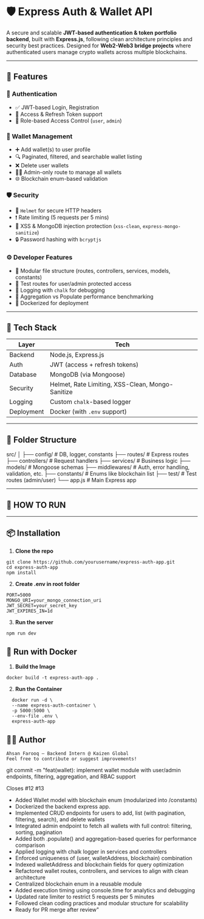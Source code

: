 # 🛡️ Express Auth & Wallet API

A secure and scalable **JWT-based authentication & token portfolio backend**, built with **Express.js**, following clean architecture principles and security best practices. Designed for **Web2-Web3 bridge projects** where authenticated users manage crypto wallets across multiple blockchains.

---

## 🚀 Features

### 🔐 Authentication
- ✅ JWT-based Login, Registration
- 🔁 Access & Refresh Token support
- 🛑 Role-based Access Control (`user`, `admin`)

### 🧾 Wallet Management
- ➕ Add wallet(s) to user profile
- 🔍 Paginated, filtered, and searchable wallet listing
- ❌ Delete user wallets
- 🧑‍💼 Admin-only route to manage all wallets
- 🌐 Blockchain enum-based validation

### 🛡️ Security
- 🧱 `Helmet` for secure HTTP headers
- ❗ Rate limiting (5 requests per 5 mins)
- 🧼 XSS & MongoDB injection protection (`xss-clean`, `express-mongo-sanitize`)
- 🔒 Password hashing with `bcryptjs`

### ⚙️ Developer Features
- 📁 Modular file structure (routes, controllers, services, models, constants)
- 🧪 Test routes for user/admin protected access
- 🧠 Logging with `chalk` for debugging
- 🧮 Aggregation vs Populate performance benchmarking
- 🐳 Dockerized for deployment

---

## 🧰 Tech Stack

| Layer         | Tech                           |
|--------------|--------------------------------|
| Backend      | Node.js, Express.js            |
| Auth         | JWT (access + refresh tokens)  |
| Database     | MongoDB (via Mongoose)         |
| Security     | Helmet, Rate Limiting, XSS-Clean, Mongo-Sanitize |
| Logging      | Custom `chalk`-based logger    |
| Deployment   | Docker (with `.env` support)   |

---

## 📁 Folder Structure

src/
│
├── config/ # DB, logger, constants
├── routes/ # Express routes
├── controllers/ # Request handlers
├── services/ # Business logic
├── models/ # Mongoose schemas
├── middlewares/ # Auth, error handling, validation, etc.
├── constants/ # Enums like blockchain list
├── test/ # Test routes (admin/user)
└── app.js # Main Express app

---

## 📁 HOW TO RUN

---

## 📦 Installation

1. **Clone the repo**
```
git clone https://github.com/yourusername/express-auth-app.git
cd express-auth-app
npm install

```
2. **Create .env in root folder**
```
PORT=5000
MONGO_URI=your_mongo_connection_uri
JWT_SECRET=your_secret_key
JWT_EXPIRES_IN=1d

```
3. **Run the server**
```
npm run dev
```
## 🐳 Run with Docker

1. **Build the Image**
```
docker build -t express-auth-app .

```
2. **Run the Container**
```
  docker run -d \
  --name express-auth-container \
  -p 5000:5000 \
  --env-file .env \
  express-auth-app

```

## 👨‍💻 Author
```
Ahsan Farooq – Backend Intern @ Kaizen Global
Feel free to contribute or suggest improvements!
```

git commit -m "feat(wallet): implement wallet module with user/admin endpoints, filtering, aggregation, and RBAC support

Closes #12 #13

- Added Wallet model with blockchain enum (modularized into /constants)
- Dockerized the backend express app.
- Implemented CRUD endpoints for users to add, list (with pagination, filtering, search), and delete wallets
- Integrated admin endpoint to fetch all wallets with full control: filtering, sorting, pagination
- Added both .populate() and aggregation-based queries for performance comparison
- Applied logging with chalk logger in services and controllers
- Enforced uniqueness of (user, walletAddress, blockchain) combination
- Indexed walletAddress and blockchain fields for query optimization
- Refactored wallet routes, controllers, and services to align with clean architecture
- Centralized blockchain enum in a reusable module
- Added execution timing using console.time for analytics and debugging
- Updated rate limiter to restrict 5 requests per 5 minutes
- Followed clean coding practices and modular structure for scalability
- Ready for PR merge after review"
